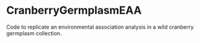 
<!-- README.md is generated from README.Rmd. Please edit that file -->

# CranberryGermplasmEAA

<!-- badges: start -->
<!-- badges: end -->

Code to replicate an environmental association analysis in a wild
cranberry germplasm collection.
